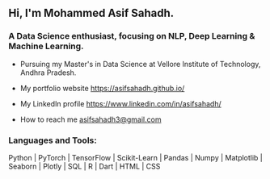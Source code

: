 <h2>Hi, I'm Mohammed Asif Sahadh.</h2>
<h3>A Data Science enthusiast, focusing on NLP, Deep Learning & Machine Learning.</h3>

- Pursuing my Master's in Data Science at Vellore Institute of Technology, Andhra Pradesh.
    
- My portfolio website https://asifsahadh.github.io/

- My LinkedIn profile https://www.linkedin.com/in/asifsahadh/

- How to reach me asifsahadh3@gmail.com

<h3 align="left">Languages and Tools:</h3>

Python  |  PyTorch  |  TensorFlow  |  Scikit-Learn  |  Pandas  |  Numpy  |  Matplotlib  |  Seaborn  |  Plotly  |  SQL  |  R  |  Dart  |  HTML  |  CSS
